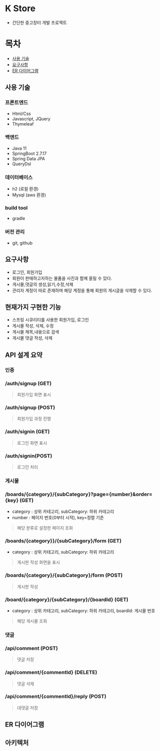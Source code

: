 

# K Store

- 간단한 중고장터 개발 프로젝트

# 목차
- [사용 기술](#사용-기술)
- [요구사항](#요구사항)
- [ER 다이어그램](#ER-다이어그램)


## 사용 기술

### 프론트엔드

- Html/Css
- Javascript, JQuery
- Thymeleaf

### 백엔드

- Java 11
- SpringBoot 2.7.17
- Spring Data JPA
- QueryDsl

### 데이터베이스

- h2 (로컬 환경)
- Mysql (aws 환경)

### build tool

- gradle

### 버전 관리

- git, github

## 요구사항

- 로그인, 회원가입
- 회원이 판매하고자하는 물품을 사진과 함께 올릴 수 있다.
- 게시물,댓글의 생성,읽기,수정,삭제
- 관리자 계정이 따로 존재하며 해당 계정을 통해 회원의 게시글을 삭제할 수 있다.

## 현재가지 구현한 기능

- 스프링 시큐리티를 사용한 회원가입, 로그인
- 게시물 작성, 삭제, 수정
- 게시물 제목,내용으로 검색
- 게시물 댓글 작성, 삭제

## API 설계 요약

### 인증

### /auth/signup (GET)

> 회원가입 화면 표시

### /auth/signup (POST)

> 회원가입 과정 진행

### /auth/signin (GET)

> 로그인 화면 표시

### /auth/signin(POST)

> 로그인 처리

### 게시물

### /boards/{category}/{subCategory}?page={number}&order={key} (GET)

- category : 상위 카테고리, subCategory: 하위 카테고리
- number : 페이지 번호(0부터 시작), key=정렬 기준

>  해당 분류로 설정한 페이지 조회

### /boards/{category}}/{subCategory}/form  (GET)

- category : 상위 카테고리, subCategory: 하위 카테고리

> 게시판 작성 화면을 표시

### /boards/{category}/{subCategory}/form (POST)

> 게시판 작성

### /board/{category}/{subCategory}/{boardId} (GET)

- category : 상위 카테고리, subCategory: 하위 카테고리, boardId: 게시물 번호

> 해당 게시물 조회


### 댓글

### /api/comment (POST)

> 댓글 저장

### /api/comment/{commentId} (DELETE)

> 댓글 삭제

### /api/comment/{commentId}/reply (POST)

> 대댓글 저장






## ER 다이어그램




## 아키텍처


